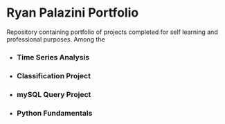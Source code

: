 <h1>Ryan Palazini Portfolio</h1>
Repository containing portfolio of projects completed for self learning and professional purposes.
Among the 

* <h3>Time Series Analysis</h3>

* <h3>Classification Project</h3>

* <h3>mySQL Query Project</h3>

* <h3>Python Fundamentals</h3>



